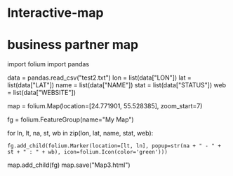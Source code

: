 # Interactive-map
# business partner map

import folium
import pandas


data = pandas.read_csv("test2.txt")
lon = list(data["LON"])
lat = list(data["LAT"])
name = list(data["NAME"])
stat = list(data["STATUS"])
web = list(data["WEBSITE"])

map = folium.Map(location=[24.771901, 55.528385], zoom_start=7)

fg = folium.FeatureGroup(name="My Map")

for ln, lt, na, st, wb in zip(lon, lat, name, stat, web):

    fg.add_child(folium.Marker(location=[lt, ln], popup=str(na + " - " + st + " : " + wb), icon=folium.Icon(color='green')))
map.add_child(fg)
map.save("Map3.html")
